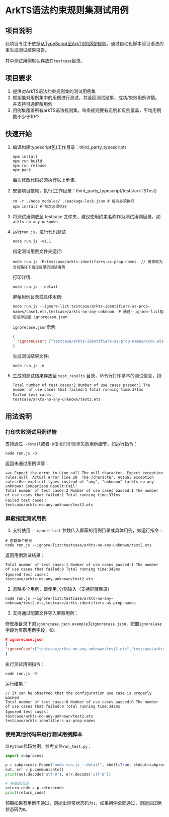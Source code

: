 # ArkTS语法约束规则集测试用例

## 项目说明

此项目专注于依据[从TypeScript至ArkTS的适配规则](https://gitee.com/openharmony/docs/blob/master/zh-cn/application-dev/quick-start/typescript-to-arkts-migration-guide.md)，通过自动化脚本验证语法约束生成测试结果报告。

其中测试用例默认存放在`testcase`目录。

## 项目要求

1. 提供对ArkTS语法约束规则集的测试用例集
2. 框架能对用例集中的用例进行测试，并返回测试结果，成功/失败用例详情。并支持可选屏蔽用例
3. 用例集覆盖所有arkTS语法规则集，每条规则要有正例和反例覆盖，平均用例数不少于10个

## 快速开始

1. 编译构建typescript包(工作目录：third_party_typescript)

   ```shell
   npm install
   npm run build
   npm run release
   npm pack
   ```

   每次修改代码必须执行以上步骤。

2. 安装项目依赖，执行(工作目录：third_party_typescript/tests/arkTSTest)
   ```shell
   rm -r ./node_modules/ ./package-lock.json # 每次必须执行
   npm install # 每次必须执行
   ```
3. 将测试用例放至 testcase 文件夹，建议使用约束名称作为测试用例目录，如`arkts-no-any-unknown`
4. 运行`run.js`，进行代码测试

   ```shell
   node run.js -v1.1
   ```

   指定测试用例文件夹运行:

   ```shell
   node run.js -P:testcase/arkts-identifiers-as-prop-names  // 可修改为当前路径下指定目录的测试用例
   ```

   打印详情:

   ```shell
   node run.js --detail
   ```

   屏蔽用例目录或具体用例:

   ```shell
   node run.js --ignore-list:testcase/arkts-identifiers-as-prop-names/case1.ets,testcase/arkts-no-any-unknown  # 通过--ignore-list指定或添加至 ignorecase.json
   ```

   `ignorecase.json`示例:

   ```json
   {
     "ignoreCase": ["testcase/arkts-identifiers-as-prop-names/xxxx.ets", "testcase/arkts-no-any-unknown"]
   }
   ```

   生成测试结果文件:

   ```shell
   node run.js -e
   ```

5. 生成的测试结果存放至 `test_results` 目录，命令行打印基本的测试信息，如:

   ```plain
   Total number of test cases:2 Number of use cases passed:1 The number of use cases that failed:1 Total running time:371ms
   Failed test cases：
   testcase/arkts-no-any-unknown/test2.ets
   ```

## 用法说明

### 打印失败测试用例详情

支持通过`--detail`或者`-D`指令打印具体失败用例细节，如运行指令：

```shell
node run.js -D
```

返回未通过用例详情：

```plain
==> Expect the error in Line null The null character. Expect exception rules:null  Actual error line 20  The 7character. Actual exception rules:Use explicit types instead of "any", "unknown" (arkts-no-any-unknown) Comparison Result:Fail!
Total number of test cases:2 Number of use cases passed:1 The number of use cases that failed:1 Total running time:371ms
Failed test cases：
testcase/arkts-no-any-unknown/test2.ets
```

### 屏蔽指定测试用例

1. 支持使用 `--ignore-list` 参数传入屏蔽的用例目录或具体用例，如运行指令：

```shell
# 忽略单个用例
node run.js --ignore-list:testcase/arkts-no-any-unknown/test2.ets
```

返回用例测试结果：

```
Total number of test cases:1 Number of use cases passed:1 The number of use cases that failed:0 Total running time:342ms
Ignored test cases：
testcase/arkts-no-any-unknown/test2.ets
```

2. 忽略多个用例，请使用`,`分割输入（支持屏蔽目录）

```shell
node run.js --ignore-list:testcase/arkts-no-any-unknown/test2.ets,testcase/arkts-identifiers-as-prop-names
```

3. 支持通过配置文件导入屏蔽用例：

修改根目录下的`ignorecase.json.example`为`ignorecase.json`，配置`ignoreCase`字段为屏蔽用例字段，如:

```json
# ignorecase.json
{
"ignoreCase":["testcase/arkts-no-any-unknown/test2.ets","testcase/arkts-identifiers-as-prop-names"]
}
```

执行测试用例指令：

```shell
node run.js -D
```

运行结果：

```plain
// It can be observed that the configuration use case is properly masked
Total number of test cases:0 Number of use cases passed:0 The number of use cases that failed:0 Total running time:342ms
Ignored test cases：
testcase/arkts-no-any-unknown/test2.ets
testcase/arkts-identifiers-as-prop-names
```

### 使用其他代码来运行测试用例脚本

以`Python`代码为例，参考文件`run_test.py`：

```python
import subprocess

p = subprocess.Popen("node run.js --detail", shell=True, stdout=subprocess.PIPE, stderr=subprocess.PIPE)
out, err = p.communicate()
print(out.decode('utf-8'), err.decode('utf-8'))

# 获取返回值
return_code = p.returncode
print(return_code)
```

预期如果有用例不通过，则抛出异常状态码为`1`，如果用例全部通过，则返回正确状态码为`0`。
